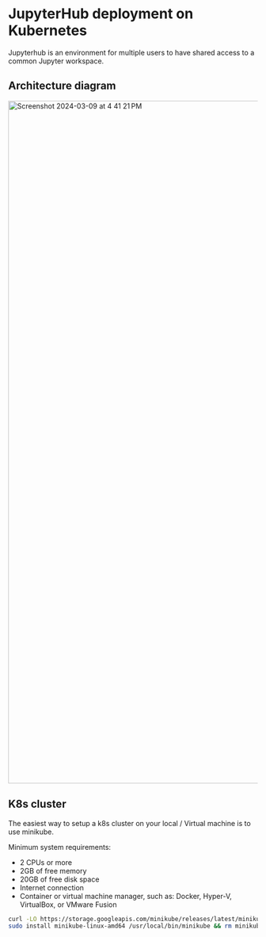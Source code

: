# JupyterHub deployment on Kubernetes

Jupyterhub is an environment for multiple users to have shared access to a common Jupyter workspace.

## Architecture diagram
<img width="1379" alt="Screenshot 2024-03-09 at 4 41 21 PM" src="https://github.com/TusharThapliyal/Terraform-jenkins/assets/75366942/1ba37f53-ad51-42ce-a469-c6fad62cc2dc">

## K8s cluster

The easiest way to setup a k8s cluster on your local / Virtual machine is to use minikube.  
  
Minimum system requirements:
  - 2 CPUs or more
  - 2GB of free memory
  - 20GB of free disk space
  - Internet connection
  - Container or virtual machine manager, such as: Docker, Hyper-V, VirtualBox, or VMware Fusion


```bash
curl -LO https://storage.googleapis.com/minikube/releases/latest/minikube-linux-amd64
sudo install minikube-linux-amd64 /usr/local/bin/minikube && rm minikube-linux-amd64
```
